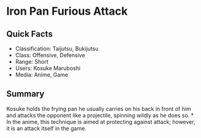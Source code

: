 # Iron Pan Furious Attack

## Quick Facts
- Classification: Taijutsu, Bukijutsu
- Class: Offensive, Defensive
- Range: Short
- Users: Kosuke Maruboshi
- Media: Anime, Game

## Summary
Kosuke holds the frying pan he usually carries on his back in front of him and attacks the opponent like a projectile, spinning wildly as he does so. * In the anime, this technique is aimed at protecting against attack; however, it is an attack itself in the game.
